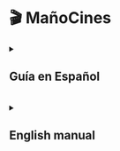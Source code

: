 # 🎬 MañoCines
<details>
  <summary><h2>Guía en Español</h2></summary>
    
## 📜 Descripción

**MañoCines** es una aplicación web desarrollada con **Laravel** y **React** que permite gestionar la venta de entradas de cine y productos de bar de forma eficiente y moderna. La aplicación está pensada para ser ejecutada localmente con **XAMPP** o **MAMP**, y utiliza **MySQL** como sistema de base de datos (gestionado mediante PhpMyAdmin).

---

## 🧩 Tecnologías utilizadas

- Backend: [Laravel 11+](https://laravel.com/)
- Frontend: [React + Vite](https://vitejs.dev/)
- Base de datos: MySQL (via PhpMyAdmin)
- Servidor local: XAMPP o MAMP

---

## 🚀 Funcionalidades

- Gestión de películas y funciones.
- Selección de butacas por función.
- Venta de entradas.
- Venta de productos de bar.
- Gestión de usuarios y sesiones.
- Backend seedeado con datos de ejemplo para pruebas.

---

## 🛠️ Instalación paso a paso

### 1. Clonar el repositorio

```bash
git clone https://github.com/tuusuario/manocines.git
cd manocines
```

### 2. Instalar Laravel manualmente

Dado que algunos archivos están excluidos en `.gitignore`, debes crear una nueva instalación de Laravel:

```bash
composer create-project laravel/laravel manocines
```

Luego, reemplaza los archivos del nuevo proyecto con los del repositorio que has clonado (salvo la carpeta `vendor`, `.env`, y `node_modules`).

### 3. Configurar `.env`

Copia el contenido proporcionado del archivo `.env` (como el que aparece más abajo) y colócalo en la raíz del proyecto. Asegúrate de tener configurado:

- `DB_DATABASE=manocines`
- `DB_USERNAME=root`
- `DB_PASSWORD=` (en blanco para XAMPP)

⚠️ **Importante:** Crea una base de datos vacía llamada `manocines` desde PhpMyAdmin.

### 4. Instalar dependencias de PHP y JS

```bash
composer install
npm install
npm run dev
```

### 5. Generar la clave de la aplicación

```bash
php artisan key:generate
```

### 6. Migrar y seedear la base de datos

```bash
php artisan migrate:fresh --seed
```

Esto eliminará cualquier dato previo y poblará la base de datos con datos de prueba (usando los seeders del proyecto).

---

## 🖥️ Configuración de XAMPP o MAMP

### Si usas **XAMPP**:

- Asegúrate de que Apache y MySQL están activos.
- Coloca el proyecto en `htdocs`.
- Accede desde el navegador a: [http://localhost/manocines/public](http://localhost/manocines/public)

### Si usas **MAMP**:

- Asegúrate de colocar el proyecto en `/[disco del SO]:/MAMP/htdocs/`.
- Inicia Apache y MySQL desde MAMP.
- Accede a PhpMyAdmin en [http://localhost/phpmyadmin] para crear la base de datos.

---

## 🔌 Ejecución

Para ejecutar la aplicación, debes usar:

```bash 1 (Laravel)
php artisan serve
```

```bash 2 (Vite en desarrollo)
npm run dev
```

```web URL
http://localhost:8000/
```

---

## ⚙️ Variables de entorno de ejemplo

```env
APP_NAME=MañoCines
APP_ENV=local
APP_KEY=base64:nznwHtPKEfooBt3IlaWNLjSnUG5p0mRgKvwLS7eR/N4=
APP_DEBUG=true
APP_URL=http://localhost:8000
APP_ASSET_URL=http://localhost:8000
APP_PORT=8000

DB_CONNECTION=mysql
DB_HOST=127.0.0.1
DB_PORT=3306
DB_DATABASE=manocines
DB_USERNAME=root
DB_PASSWORD=

SESSION_DRIVER=database
SESSION_LIFETIME=120
SESSION_ENCRYPT=false
SESSION_PATH=/
SESSION_DOMAIN=null

QUEUE_CONNECTION=database

MAIL_MAILER=log
MAIL_HOST=127.0.0.1
MAIL_PORT=2525
MAIL_USERNAME=null
MAIL_PASSWORD=null
MAIL_FROM_ADDRESS="hello@example.com"
MAIL_FROM_NAME="${APP_NAME}"

VITE_APP_NAME="${APP_NAME}"
```

---

</details>
<br>
<details>
  <summary><h2>English manual</h2></summary>
    ## 📜 Description

**MañoCines** is a web application built with **Laravel** and **React** to efficiently manage movie ticket sales and bar products. The app is designed to run locally using **XAMPP** or **MAMP**, and uses **MySQL** (managed via PhpMyAdmin) as its database system.

---

## 🧩 Technologies Used

- Backend: [Laravel 11+](https://laravel.com/)
- Frontend: [React + Vite](https://vitejs.dev/)
- Database: MySQL (via PhpMyAdmin)
- Local Server: XAMPP or MAMP

---

## 🚀 Features

- Movie and screening management.
- Seat selection per screening.
- Ticket sales.
- Bar product sales.
- User and session management.
- Seeded backend with sample data for testing.

---

## 🛠️ Installation Guide

### 1. Clone the repository

```bash
git clone https://github.com/yourusername/manocines.git
cd manocines
```

### 2. Manually install Laravel

Some files are excluded in `.gitignore`, so you must create a fresh Laravel installation:

```bash
composer create-project laravel/laravel manocines
```

Then, replace the files in the new project with the ones from the cloned repository (excluding `vendor`, `.env`, and `node_modules`).

### 3. Configure `.env`

Copy the provided `.env` content (see below) into the project root. Make sure to configure:

- `DB_DATABASE=manocines`
- `DB_USERNAME=root`
- `DB_PASSWORD=` (empty for XAMPP)

⚠️ **Important:** Create an empty database named `manocines` in PhpMyAdmin.

### 4. Install PHP and JS dependencies

```bash
composer install
npm install
npm run dev
```

### 5. Generate the application key

```bash
php artisan key:generate
```

### 6. Migrate and seed the database

```bash
php artisan migrate:fresh --seed
```

This will drop existing tables and populate the database with test data using the provided seeders.

---

## 🖥️ Using XAMPP or MAMP

### With **XAMPP**:

- Ensure Apache and MySQL are running.
- Place the project in the `htdocs` folder.

### With **MAMP**:

- Place the project inside `/[OS disk]:/MAMP/htdocs/`.
- Start Apache and MySQL from MAMP.
- Use [http://localhost/phpmyadmin] to create the database.

---

## 🔌 Execution

To run the application, type in the console the following command

```bash 1 (Laravel)
php artisan serve
```

```bash 2 (Vite in  developing)
npm run dev
```

```web URL
http://localhost:8000/
```

---

## ⚙️ Sample Environment Variables

```env
APP_NAME=MañoCines
APP_ENV=local
APP_KEY=base64:nznwHtPKEfooBt3IlaWNLjSnUG5p0mRgKvwLS7eR/N4=
APP_DEBUG=true
APP_URL=http://localhost:8000
APP_ASSET_URL=http://localhost:8000
APP_PORT=8000

DB_CONNECTION=mysql
DB_HOST=127.0.0.1
DB_PORT=3306
DB_DATABASE=manocines
DB_USERNAME=root
DB_PASSWORD=

SESSION_DRIVER=database
SESSION_LIFETIME=120
SESSION_ENCRYPT=false
SESSION_PATH=/
SESSION_DOMAIN=null

QUEUE_CONNECTION=database

MAIL_MAILER=log
MAIL_HOST=127.0.0.1
MAIL_PORT=2525
MAIL_USERNAME=null
MAIL_PASSWORD=null
MAIL_FROM_ADDRESS="hello@example.com"
MAIL_FROM_NAME="${APP_NAME}"

VITE_APP_NAME="${APP_NAME}"
```

</details>
